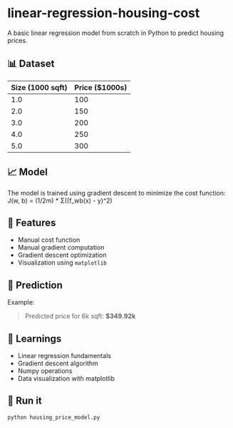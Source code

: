 # linear-regression-housing-cost
A basic linear regression model from scratch in Python to predict housing prices.

## 📊 Dataset

| Size (1000 sqft) | Price ($1000s) |
|------------------|----------------|
| 1.0              | 100            |
| 2.0              | 150            |
| 3.0              | 200            |
| 4.0              | 250            |
| 5.0              | 300            |

## 📈 Model

The model is trained using gradient descent to minimize the cost function:
J(w, b) = (1/2m) * Σ((f_wb(x) - y)^2)

## 🔧 Features

- Manual cost function
- Manual gradient computation
- Gradient descent optimization
- Visualization using `matplotlib`

## 🔮 Prediction

Example:
> Predicted price for 6k sqft: **$349.92k**

## 🧠 Learnings

- Linear regression fundamentals
- Gradient descent algorithm
- Numpy operations
- Data visualization with matplotlib

## 🚀 Run it

```bash
python housing_price_model.py
